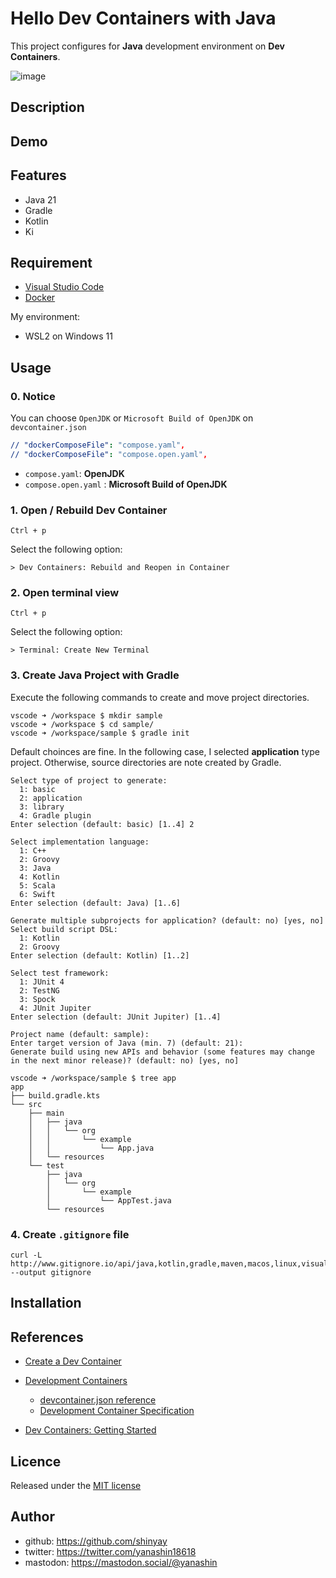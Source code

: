 # Hello Dev Containers with Java

This project configures for **Java** development environment on **Dev Containers**.

![image](https://github.com/shinyay/hello-devcontainer-with-java/assets/3072734/d3eb12e4-deb5-4c59-ab58-b2253b616f18)

## Description

## Demo

## Features

- Java 21
- Gradle
- Kotlin
- Ki

## Requirement

- [Visual Studio Code](https://code.visualstudio.com/Download)
- [Docker](https://www.docker.com/)

My environment:

- WSL2 on Windows 11

## Usage

### 0. Notice

You can choose `OpenJDK` or `Microsoft Build of OpenJDK` on `devcontainer.json`

```yaml
// "dockerComposeFile": "compose.yaml",
// "dockerComposeFile": "compose.open.yaml",
```

- `compose.yaml`: **OpenJDK**
- `compose.open.yaml` : **Microsoft Build of OpenJDK**

### 1. Open / Rebuild Dev Container

```shell
Ctrl + p
```

Select the following option:

```text
> Dev Containers: Rebuild and Reopen in Container
```

### 2. Open terminal view

```shell
Ctrl + p
```

Select the following option:

```text
> Terminal: Create New Terminal
```

### 3. Create Java Project with Gradle

Execute the following commands to create and move project directories.

```shell
vscode ➜ /workspace $ mkdir sample
vscode ➜ /workspace $ cd sample/
vscode ➜ /workspace/sample $ gradle init
```

Default choinces are fine. In the following case, I selected **application** type project. Otherwise, source directories are note created by Gradle.

```shell
Select type of project to generate:
  1: basic
  2: application
  3: library
  4: Gradle plugin
Enter selection (default: basic) [1..4] 2

Select implementation language:
  1: C++
  2: Groovy
  3: Java
  4: Kotlin
  5: Scala
  6: Swift
Enter selection (default: Java) [1..6] 

Generate multiple subprojects for application? (default: no) [yes, no] 
Select build script DSL:
  1: Kotlin
  2: Groovy
Enter selection (default: Kotlin) [1..2] 

Select test framework:
  1: JUnit 4
  2: TestNG
  3: Spock
  4: JUnit Jupiter
Enter selection (default: JUnit Jupiter) [1..4]

Project name (default: sample): 
Enter target version of Java (min. 7) (default: 21): 
Generate build using new APIs and behavior (some features may change in the next minor release)? (default: no) [yes, no] 
```

```shell
vscode ➜ /workspace/sample $ tree app
app
├── build.gradle.kts
└── src
    ├── main
    │   ├── java
    │   │   └── org
    │   │       └── example
    │   │           └── App.java
    │   └── resources
    └── test
        ├── java
        │   └── org
        │       └── example
        │           └── AppTest.java
        └── resources
```

### 4. Create `.gitignore` file

```shell
curl -L http://www.gitignore.io/api/java,kotlin,gradle,maven,macos,linux,visualstudiocode --output gitignore
```

## Installation

## References

- [Create a Dev Container](https://code.visualstudio.com/docs/devcontainers/create-dev-container)
- [Development Containers](https://containers.dev/)
  - [devcontainer.json reference](https://containers.dev/implementors/json_reference/)
  - [Development Container Specification](https://containers.dev/implementors/spec/)

- [Dev Containers: Getting Started](https://microsoft.github.io/code-with-engineering-playbook/developer-experience/devcontainers/)

## Licence

Released under the [MIT license](https://gist.githubusercontent.com/shinyay/56e54ee4c0e22db8211e05e70a63247e/raw/34c6fdd50d54aa8e23560c296424aeb61599aa71/LICENSE)

## Author

- github: <https://github.com/shinyay>
- twitter: <https://twitter.com/yanashin18618>
- mastodon: <https://mastodon.social/@yanashin>
